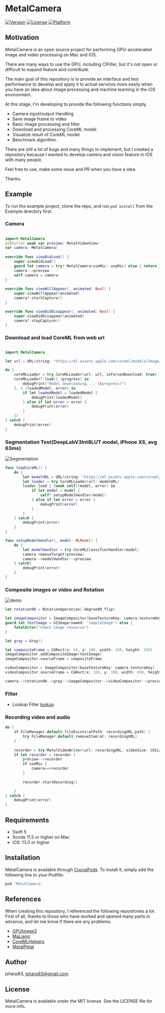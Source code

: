 # MetalCamera

<!--
[![CI Status](https://img.shields.io/travis/jsharp83/MetalCamera.svg?style=flat)](https://travis-ci.org/jsharp83/MetalCamera)
-->
[![Version](https://img.shields.io/cocoapods/v/MetalCamera.svg?style=flat)](https://cocoapods.org/pods/MetalCamera)
[![License](https://img.shields.io/cocoapods/l/MetalCamera.svg?style=flat)](https://cocoapods.org/pods/MetalCamera)
[![Platform](https://img.shields.io/cocoapods/p/MetalCamera.svg?style=flat)](https://cocoapods.org/pods/MetalCamera)

## Motivation
MetalCamera is an open source project for performing GPU-accelerated image and video processing on Mac and iOS. 

There are many ways to use the GPU, including CIFilter, but it's not open or difficult to expand feature and contribute.

The main goal of this repository is to provide an interface and test performance to develop and apply it to actual services more easily when you have an idea about image processing and machine learning in the iOS environment.

At this stage, I'm developing to provide the following functions simply.
* Camera input/output Handling
* Save image frame to video
* Basic image processing and filter
* Download and processing CoreML model
* Visualize result of CoreML model
* Benchmark algorithm.


There are still a lot of bugs and many things to implement, 
but I created a repository because I wanted to develop camera and vision feature in iOS with many people.

Feel free to use, make some issue and PR when you have a idea.

Thanks.

## Example

To run the example project, clone the repo, and run `pod install` from the Example directory first.

### Camera
```swift
    
import MetalCamera    
@IBOutlet weak var preview: MetalVideoView!
var camera: MetalCamera!
    
override func viewDidLoad() {
    super.viewDidLoad()
    guard let camera = try? MetalCamera(useMic: useMic) else { return }
    camera-->preview
    self.camera = camera
}
    
override func viewWillAppear(_ animated: Bool) {
    super.viewWillAppear(animated)
    camera?.startCapture()
}

override func viewDidDisappear(_ animated: Bool) {
    super.viewDidDisappear(animated)
    camera?.stopCapture()
}    
```

### Download and load CoreML from web url
```swift

import MetalCamera  

let url = URL(string: "https://ml-assets.apple.com/coreml/models/Image/ImageSegmentation/DeepLabV3/DeepLabV3Int8LUT.mlmodel")!

do {
    coreMLLoader = try CoreMLLoader(url: url, isForcedDownload: true)
    coreMLLoader?.load({ (progress) in
        debugPrint("Model downloading.... \(progress)")
    }, { (loadedModel, error) in
        if let loadedModel = loadedModel {
            debugPrint(loadedModel)
        } else if let error = error {
            debugPrint(error)
        }
    })
} catch {
    debugPrint(error)
}
```

### Segmentation Test(DeepLabV3Int8LUT model, iPhone XS, avg 63ms)
![Segmentation](https://user-images.githubusercontent.com/160281/85217231-5e4b1a00-b3c9-11ea-9317-7df77de33cf3.gif)

```swift
func loadCoreML() {
    do {
        let modelURL = URL(string: "https://ml-assets.apple.com/coreml/models/Image/ImageSegmentation/DeepLabV3/DeepLabV3Int8LUT.mlmodel")!    
        let loader = try CoreMLLoader(url: modelURL)
        loader.load { [weak self](model, error) in
            if let model = model {
                self?.setupModelHandler(model)
            } else if let error = error {
                debugPrint(error)
            }
        }
    } catch {
        debugPrint(error)
    }
}

func setupModelHandler(_ model: MLModel) {
    do {
        let modelHandler = try CoreMLClassifierHandler(model)
        camera.removeTarget(preview)
        camera-->modelHandler-->preview
    } catch{
        debugPrint(error)
    }
}
```

### Composite images or video and Rotation
![demo](https://user-images.githubusercontent.com/160281/85217243-7327ad80-b3c9-11ea-9162-d29c8aa1864e.gif)

```swift
let rotation90 = RotationOperation(.degree90_flip)

let imageCompositor = ImageCompositor(baseTextureKey: camera.textureKey)
guard let testImage = UIImage(named: "sampleImage") else {
    fatalError("Check image resource")
}

let gray = Gray()

let compositeFrame = CGRect(x: 50, y: 100, width: 250, height: 250)
imageCompositor.addCompositeImage(testImage)
imageCompositor.sourceFrame = compositeFrame

videoCompositor = ImageCompositor(baseTextureKey: camera.textureKey)
videoCompositor.sourceFrame = CGRect(x: 320, y: 100, width: 450, height: 250)

camera-->rotation90-->gray-->imageCompositor-->videoCompositor-->preview

```

### Filter
* Lookup Filter
[lookup](https://user-images.githubusercontent.com/160281/85217209-29d75e00-b3c9-11ea-9c5b-ad448654df79.gif)

### Recording video and audio
```swift
do {
    if FileManager.default.fileExists(atPath: recordingURL.path) {
        try FileManager.default.removeItem(at: recordingURL)
    }
     
    recorder = try MetalVideoWriter(url: recordingURL, videoSize: CGSize(width: 720, height: 1280), recordAudio: useMic)
    if let recorder = recorder {
        preview-->recorder
        if useMic {
            camera==>recorder
        }                   
                   
        recorder.startRecording()

    }
} catch {
    debugPrint(error)
}
```

## Requirements
* Swift 5
* Xcode 11.5 or higher on Mac
* iOS: 13.0 or higher

## Installation

MetalCamera is available through [CocoaPods](https://cocoapods.org). To install
it, simply add the following line to your Podfile:

```ruby
pod 'MetalCamera'
```

## References

When creating this repository, I referenced the following repositories a lot. 
First of all, thanks to those who have worked and opened many parts in advance, and let me know if there are any problems.

* [GPUImage3](https://github.com/BradLarson/GPUImage3)
* [MaLiang](https://github.com/Harley-xk/MaLiang)
* [CoreMLHelpers](https://github.com/hollance/CoreMLHelpers)
* [MetalPetal](https://github.com/MetalPetal/MetalPetal)

## Author

jsharp83, jsharp83@gmail.com

## License

MetalCamera is available under the MIT license. See the LICENSE file for more info.
